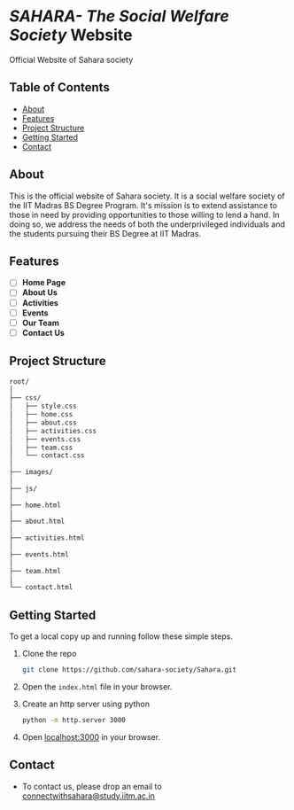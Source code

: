 # *SAHARA- The Social Welfare Society* Website
Official Website of Sahara society

## Table of Contents
- [About](#about)
- [Features](#features)
- [Project Structure](#project-structure)
- [Getting Started](getting-started)
- [Contact](#contact)

## About
This is the official website of Sahara society. It is a social welfare society of the IIT Madras BS Degree Program. It's mission is to extend assistance to those in need by providing opportunities to those willing to lend a hand. In doing so, we address the needs of both the underprivileged individuals and the students pursuing their BS Degree at IIT Madras.

## Features
- [ ] **Home Page**
- [ ] **About Us**
- [ ] **Activities**
- [ ] **Events**
- [ ] **Our Team**
- [ ] **Contact Us**

## Project Structure
```bash
root/
│
├── css/
│   ├── style.css
│   ├── home.css
│   ├── about.css
│   ├── activities.css
│   ├── events.css
│   ├── team.css
│   └── contact.css
│
├── images/
│
├── js/
│
├── home.html
│
├── about.html
│
├── activities.html
│
├── events.html
│
├── team.html
│
└── contact.html

```

## Getting Started
To get a local copy up and running follow these simple steps.
1. Clone the repo
    ```bash
    git clone https://github.com/sahara-society/Sahara.git
    ```

2. Open the `index.html` file in your browser.
3. Create an http server using python
    ```bash
    python -m http.server 3000
    ```
4. Open [localhost:3000](http://0.0.0.0:3000/) in your browser.


## Contact
- To contact us, please drop an email to [connectwithsahara@study.iitm.ac.in](mailto:connectwithsahara@study.iitm.ac.in)